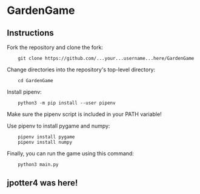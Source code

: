 # GardenGame

## Instructions

Fork the repository and clone the fork:

        git clone https://github.com/...your...username...here/GardenGame

Change directories into the repository's top-level directory:

        cd GardenGame

Install pipenv:

        python3 -m pip install --user pipenv
        
Make sure the pipenv script is included in your PATH variable!

Use pipenv to install pygame and numpy:

        pipenv install pygame
        pipenv install numpy

Finally, you can run the game using this command:

        python3 main.py

## jpotter4 was here! ##
